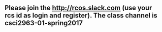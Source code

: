 ## Please join the http://rcos.slack.com (use your rcs id as login and register). The class channel is csci2963-01-spring2017
